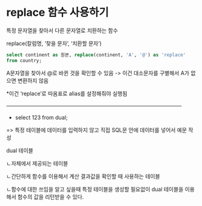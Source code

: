# replace 함수 사용하기

특정 문자열을 찾아서 다른 문자열로 치환하는 함수

replace\(칼럼명, ‘찾을 문자’, ‘치환할 문자’\)

```sql
select continent as 원본, replace(continent, 'A', '@') as 'replace'
from country;
```

A문자열을 찾아서 @로 바뀐 것을 확인할 수 있음 -&gt; 이건 대소문자를 구별해서 A가 없으면 변환하지 않음

\*이건 ‘replace’로 따옴표로 alias를 설정해줘야 실행됨

—————————————————————————————————

* select 123 from dual;

 =&gt; 특정 테이블에 데이터를 입력하지 않고 직접 SQL문 안에 데이터를 넣어서 예문 작성

 dual 테이블

 ㄴ자체에서 제공되는 테이블

 ㄴ간단하게 함수를 이용해서 계산 결과값을 확인할 때 사용하는 테이블

 ㄴ함수에 대한 쓰임을 알고 싶을때 특정 테이블을 생성할 필요없이 dual 테이블을 이용해서 함수의 값을 리턴받을 수 있다.  


